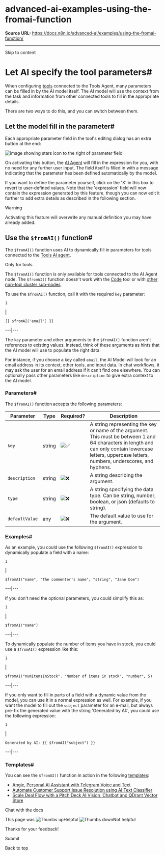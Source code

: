 # advanced-ai-examples-using-the-fromai-function

**Source URL:** https://docs.n8n.io/advanced-ai/examples/using-the-fromai-function/

---

Skip to content 

[ ](https://github.com/n8n-io/n8n-docs/edit/main/docs/advanced-ai/examples/using-the-fromai-function.md "Edit this page")

# Let AI specify the tool parameters#

When configuring [tools](../../../glossary/#ai-tool) connected to the Tools Agent, many parameters can be filled in by the AI model itself. The AI model will use the context from the task and information from other connected tools to fill in the appropriate details.

There are two ways to do this, and you can switch between them.

## Let the model fill in the parameter#

Each appropriate parameter field in the tool's editing dialog has an extra button at the end:

![image showing stars icon to the right of parameter field](../../../_images/advanced-ai/ai-stars.png)

On activating this button, the [AI Agent](../../../glossary/#ai-agent) will fill in the expression for you, with no need for any further user input. The field itself is filled in with a message indicating that the parameter has been defined automatically by the model.

If you want to define the parameter yourself, click on the 'X' in this box to revert to user-defined values. Note that the 'expression' field will now contain the expression generated by this feature, though you can now edit it further to add extra details as described in the following section.

Warning

Activating this feature will overwrite any manual definition you may have already added.

## Use the `$fromAI()` function#

The `$fromAI()` function uses AI to dynamically fill in parameters for tools connected to the [Tools AI agent](../../../integrations/builtin/cluster-nodes/root-nodes/n8n-nodes-langchain.agent/tools-agent/).

Only for tools

The `$fromAI()` function is only available for tools connected to the AI Agent node. The `$fromAI()` function doesn't work with the [Code](../../../integrations/builtin/cluster-nodes/sub-nodes/n8n-nodes-langchain.toolcode/) tool or with [other non-tool cluster sub-nodes](../../../integrations/builtin/cluster-nodes/sub-nodes/).

To use the `$fromAI()` function, call it with the required `key` parameter:
    
    
    1

| 
    
    
    {{ $fromAI('email') }}
      
  
---|---  
  
The `key` parameter and other arguments to the `$fromAI()` function aren't references to existing values. Instead, think of these arguments as hints that the AI model will use to populate the right data.

For instance, if you choose a key called `email`, the AI Model will look for an email address in its context, other tools, and input data. In chat workflows, it may ask the user for an email address if it can't find one elsewhere. You can optionally pass other parameters like `description` to give extra context to the AI model.

### Parameters#

The `$fromAI()` function accepts the following parameters:

Parameter | Type | Required? | Description  
---|---|---|---  
`key` | string | ![✅](https://cdn.jsdelivr.net/gh/jdecked/twemoji@15.1.0/assets/svg/2705.svg) | A string representing the key or name of the argument. This must be between 1 and 64 characters in length and can only contain lowercase letters, uppercase letters, numbers, underscores, and hyphens.  
`description` | string | ![❌](https://cdn.jsdelivr.net/gh/jdecked/twemoji@15.1.0/assets/svg/274c.svg) | A string describing the argument.  
`type` | string | ![❌](https://cdn.jsdelivr.net/gh/jdecked/twemoji@15.1.0/assets/svg/274c.svg) | A string specifying the data type. Can be string, number, boolean, or json (defaults to string).  
`defaultValue` | any | ![❌](https://cdn.jsdelivr.net/gh/jdecked/twemoji@15.1.0/assets/svg/274c.svg) | The default value to use for the argument.  
  
### Examples#

As an example, you could use the following `$fromAI()` expression to dynamically populate a field with a name:
    
    
    1

| 
    
    
    $fromAI("name", "The commenter's name", "string", "Jane Doe")
      
  
---|---  
  
If you don't need the optional parameters, you could simplify this as:
    
    
    1

| 
    
    
    $fromAI("name")
      
  
---|---  
  
To dynamically populate the number of items you have in stock, you could use a `$fromAI()` expression like this:
    
    
    1

| 
    
    
    $fromAI("numItemsInStock", "Number of items in stock", "number", 5)
      
  
---|---  
  
If you only want to fill in parts of a field with a dynamic value from the model, you can use it in a normal expression as well. For example, if you want the model to fill out the `subject` parameter for an e-mail, but always pre-fix the generated value with the string 'Generated by AI:', you could use the following expression:
    
    
    1

| 
    
    
    Generated by AI: {{ $fromAI("subject") }}
      
  
---|---  
  
### Templates#

You can see the `$fromAI()` function in action in the following [templates](../../../glossary/#template-n8n):

  * [Angie, Personal AI Assistant with Telegram Voice and Text](https://n8n.io/workflows/2462-angie-personal-ai-assistant-with-telegram-voice-and-text/)
  * [Automate Customer Support Issue Resolution using AI Text Classifier](https://n8n.io/workflows/2468-automate-customer-support-issue-resolution-using-ai-text-classifier/)
  * [Scale Deal Flow with a Pitch Deck AI Vision, Chatbot and QDrant Vector Store](https://n8n.io/workflows/2464-scale-deal-flow-with-a-pitch-deck-ai-vision-chatbot-and-qdrant-vector-store/)



Chat with the docs

This page was ![Thumbs up](/_images/assets/thumb_up.png)Helpful  ![Thumbs down](/_images/assets/thumb_down.png)Not helpful 

Thanks for your feedback! 

Submit 

Back to top